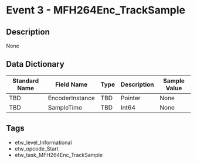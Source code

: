# Event 3 - MFH264Enc_TrackSample

## Description
None

## Data Dictionary
|Standard Name|Field Name|Type|Description|Sample Value|
|---|---|---|---|---|
|TBD|EncoderInstance|TBD|Pointer|None|None|
|TBD|SampleTime|TBD|Int64|None|None|

## Tags
* etw_level_Informational
* etw_opcode_Start
* etw_task_MFH264Enc_TrackSample